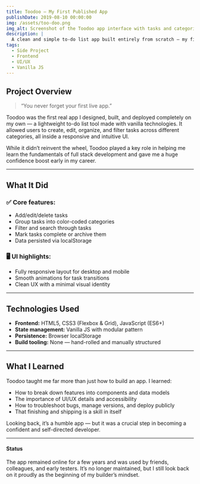 ```yaml
---
title: Toodoo – My First Published App
publishDate: 2019-08-10 00:00:00
img: /assets/too-doo.png
img_alt: Screenshot of the Toodoo app interface with tasks and categories
description: |
  A clean and simple to-do list app built entirely from scratch — my first live product as a junior developer.
tags:
  - Side Project
  - Frontend
  - UI/UX
  - Vanilla JS
---
```


## Project Overview

> “You never forget your first live app.”

Toodoo was the first real app I designed, built, and deployed completely on my own — a lightweight to-do list tool made with vanilla technologies. It allowed users to create, edit, organize, and filter tasks across different categories, all inside a responsive and intuitive UI.

While it didn’t reinvent the wheel, Toodoo played a key role in helping me learn the fundamentals of full stack development and gave me a huge confidence boost early in my career.

---

## What It Did

### ✅ Core features:

- Add/edit/delete tasks
- Group tasks into color-coded categories
- Filter and search through tasks
- Mark tasks complete or archive them
- Data persisted via localStorage

### 🖥️ UI highlights:

- Fully responsive layout for desktop and mobile
- Smooth animations for task transitions
- Clean UX with a minimal visual identity

---

## Technologies Used

- **Frontend:** HTML5, CSS3 (Flexbox & Grid), JavaScript (ES6+)
- **State management:** Vanilla JS with modular pattern
- **Persistence:** Browser localStorage
- **Build tooling:** None — hand-rolled and manually structured

---

## What I Learned

Toodoo taught me far more than just how to build an app. I learned:

- How to break down features into components and data models
- The importance of UI/UX details and accessibility
- How to troubleshoot bugs, manage versions, and deploy publicly
- That finishing and shipping is a skill in itself

Looking back, it’s a humble app — but it was a crucial step in becoming a confident and self-directed developer.

---

#### Status

The app remained online for a few years and was used by friends, colleagues, and early testers. It’s no longer maintained, but I still look back on it proudly as the beginning of my builder’s mindset.
